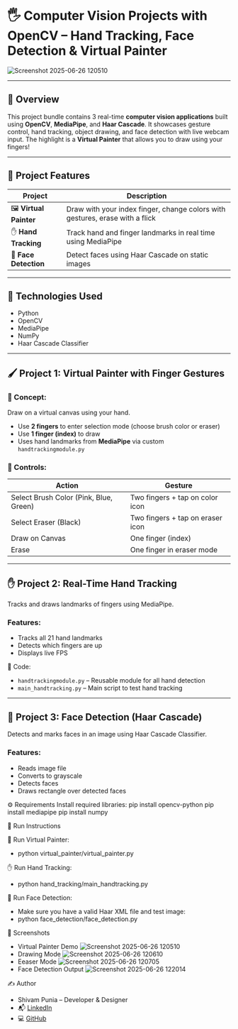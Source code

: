 # 🖐️ Computer Vision Projects with OpenCV – Hand Tracking, Face Detection & Virtual Painter

![Screenshot 2025-06-26 120510](https://github.com/user-attachments/assets/430b8106-4ffa-481d-87ea-55ebda321e2d)


---

## 📌 Overview

This project bundle contains 3 real-time **computer vision applications** built using **OpenCV**, **MediaPipe**, and **Haar Cascade**. It showcases gesture control, hand tracking, object drawing, and face detection with live webcam input. The highlight is a **Virtual Painter** that allows you to draw using your fingers!

---

## 🎯 Project Features

| Project              | Description                                                                 |
|----------------------|-----------------------------------------------------------------------------|
| 🖼️ **Virtual Painter**    | Draw with your index finger, change colors with gestures, erase with a flick |
| ✋ **Hand Tracking**       | Track hand and finger landmarks in real time using MediaPipe             |
| 🙂 **Face Detection**      | Detect faces using Haar Cascade on static images                         |

---

## 🧠 Technologies Used

- Python
- OpenCV
- MediaPipe
- NumPy
- Haar Cascade Classifier

---

## 🖌️ Project 1: Virtual Painter with Finger Gestures

### 🧠 Concept:
Draw on a virtual canvas using your hand.  
- Use **2 fingers** to enter selection mode (choose brush color or eraser)
- Use **1 finger (index)** to draw
- Uses hand landmarks from **MediaPipe** via custom `handtrackingmodule.py`

### 🎨 Controls:
| Action                        | Gesture                        |
|-------------------------------|--------------------------------|
| Select Brush Color (Pink, Blue, Green) | Two fingers + tap on color icon |
| Select Eraser (Black)         | Two fingers + tap on eraser icon |
| Draw on Canvas                | One finger (index)             |
| Erase                         | One finger in eraser mode      |


---

## ✋ Project 2: Real-Time Hand Tracking

Tracks and draws landmarks of fingers using MediaPipe.

### Features:
- Tracks all 21 hand landmarks
- Detects which fingers are up
- Displays live FPS

📂 Code:
- `handtrackingmodule.py` – Reusable module for all hand detection
- `main_handtracking.py` – Main script to test hand tracking

---

## 🙂 Project 3: Face Detection (Haar Cascade)

Detects and marks faces in an image using Haar Cascade Classifier.

### Features:
- Reads image file
- Converts to grayscale
- Detects faces
- Draws rectangle over detected faces

⚙️ Requirements
Install required libraries:
pip install opencv-python
pip install mediapipe
pip install numpy

🚀 Run Instructions

🎨 Run Virtual Painter:

- python virtual_painter/virtual_painter.py

✋ Run Hand Tracking:

- python hand_tracking/main_handtracking.py

🙂 Run Face Detection:

- Make sure you have a valid Haar XML file and test image:
- python face_detection/face_detection.py

📸 Screenshots

- Virtual Painter Demo ![Screenshot 2025-06-26 120510](https://github.com/user-attachments/assets/c4ba0129-4cc4-48f7-a6b4-5d93dfbd9c73)
- Drawing Mode ![Screenshot 2025-06-26 120610](https://github.com/user-attachments/assets/50640d40-bb32-4944-af4b-54c38763cb74)
- Eeaser Mode ![Screenshot 2025-06-26 120705](https://github.com/user-attachments/assets/bfd1159d-e8cc-4147-935d-5b47464a1be1)
- Face Detection Output ![Screenshot 2025-06-26 122014](https://github.com/user-attachments/assets/47ab22b0-eac8-497f-8204-fd2659039b9f)

✍️ Author

- Shivam Punia – Developer & Designer
- 📬 [LinkedIn](https://www.linkedin.com/in/your-profile/shivam-punia-a033a6279)
- 💻 [GitHub](https://github.com/Shivampunia)

